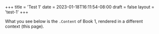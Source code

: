 +++
title = 'Test 1'
date = 2023-01-18T16:11:54-08:00
draft = false
layout = 'test-1'
+++

What you see below is the `.Content` of Book 1, rendered in a different context (this page). 
